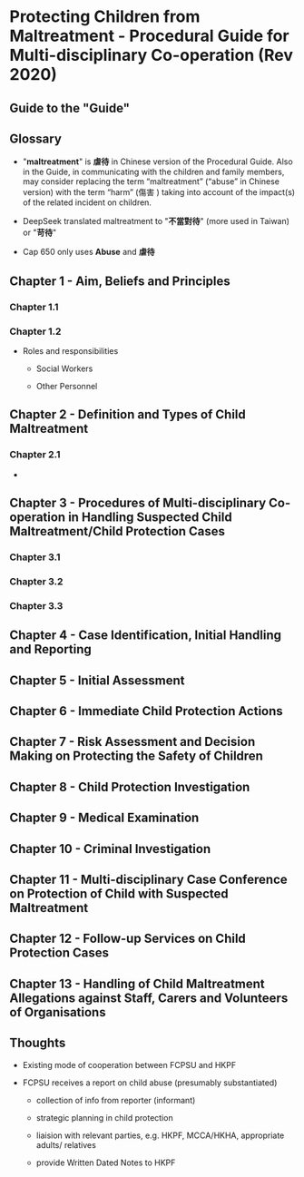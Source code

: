 # Protecting Children from Maltreatment - Procedural Guide for Multi-disciplinary Co-operation (Rev 2020)

## Guide to the "Guide"

## Glossary

- "**maltreatment**" is **虐待** in Chinese version of the Procedural Guide.  Also in the Guide, in communicating with the children and family members, may consider replacing the term “maltreatment” (“abuse” in Chinese version) with the term “harm” (傷害 ) taking into account of the impact(s) of the related incident on children.

- DeepSeek translated maltreatment to "**不當對待**" (more used in Taiwan) or "**苛待**"

- Cap 650 only uses **Abuse** and **虐待**

## Chapter 1 - Aim, Beliefs and Principles

### Chapter 1.1

### Chapter 1.2

- Roles and responsibilities

  - Social Workers

  - Other Personnel

## Chapter 2 - Definition and Types of Child Maltreatment

### Chapter 2.1

- 

## Chapter 3 - Procedures of Multi-disciplinary Co-operation in Handling Suspected Child Maltreatment/Child Protection Cases

### Chapter 3.1

### Chapter 3.2

### Chapter 3.3

## Chapter 4 - Case Identification, Initial Handling and Reporting

## Chapter 5 - Initial Assessment

## Chapter 6 - Immediate Child Protection Actions

## Chapter 7 - Risk Assessment and Decision Making on Protecting the Safety of Children

## Chapter 8 - Child Protection Investigation

## Chapter 9 - Medical Examination

## Chapter 10 - Criminal Investigation

## Chapter 11 - Multi-disciplinary Case Conference on Protection of Child with Suspected Maltreatment

## Chapter 12 - Follow-up Services on Child Protection Cases

## Chapter 13 - Handling of Child Maltreatment Allegations against Staff, Carers and Volunteers of Organisations

## Thoughts

- Existing mode of cooperation between FCPSU and HKPF

- FCPSU receives a report on child abuse (presumably substantiated)

  - collection of info from reporter (informant)

  - strategic planning in child protection

  - liaision with relevant parties, e.g. HKPF, MCCA/HKHA, appropriate adults/ relatives

  - provide Written Dated Notes to HKPF